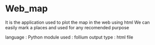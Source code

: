 # Web_map

It is the application used to plot the map in the web using html
We can easily mark a places and used for any recomended purpose

language : Python
module used : follium
output type : html file
